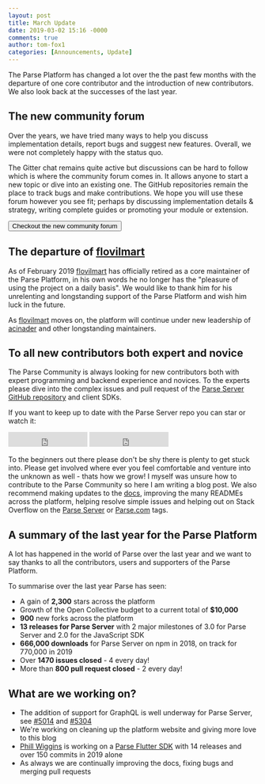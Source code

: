 ```yaml
---
layout: post
title: March Update
date: 2019-03-02 15:16 -0000
comments: true
author: tom-fox1
categories: [Announcements, Update]
---
```


The Parse Platform has changed a lot over the the past few months with the departure of one core contributor and the introduction of new contributors. We also look back at the successes of the last year.

<!-- more -->

## The new community forum

Over the years, we have tried many ways to help you discuss implementation details, report bugs and suggest new features. Overall, we were not completely happy with the status quo.

The Gitter chat remains quite active but discussions can be hard to follow which is where the community forum comes in. It allows anyone to start a new topic or dive into an existing one. The GitHub repositories remain the place to track bugs and make contributions. We hope you will use these forum however you see fit; perhaps by discussing implementation details & strategy, writing complete guides or promoting your module or extension.

<a href="https://community.parseplatform.org" target="_blank"><button class="btn btn--outline">Checkout the new community forum</button></a>

## The departure of [flovilmart](https://twitter.com/flovilmart)

As of February 2019 [flovilmart](https://twitter.com/flovilmart) has officially retired as a core maintainer of the Parse Platform, in his own words he no longer has the "pleasure of using the project on a daily basis". We would like to thank him for his unrelenting and longstanding support of the Parse Platform and wish him luck in the future.

As [flovilmart](https://twitter.com/flovilmart) moves on, the platform will continue under new leadership of [acinader](https://twitter.com/acinader) and other longstanding maintainers.

## To all new contributors both expert and novice

The Parse Community is always looking for new contributors both with expert programming and backend experience and novices. To the experts please dive into the complex issues and pull request of the [Parse Server GitHub repository](https://github.com/parse-community/parse-server) and client SDKs.

If you want to keep up to date with the Parse Server repo you can star or watch it:

<iframe src="https://ghbtns.com/github-btn.html?user=parse-community&repo=parse-server&type=star&count=true&size=large" frameborder="0" scrolling="0" width="160px" height="30px"></iframe>

<iframe src="https://ghbtns.com/github-btn.html?user=parse-community&repo=parse-server&type=watch&count=true&size=large&v=2" frameborder="0" scrolling="0" width="160px" height="30px"></iframe>

To the beginners out there please don't be shy there is plenty to get stuck into. Please get involved where ever you feel comfortable and venture into the unknown as well - thats how we grow! I myself was unsure how to contribute to the Parse Community so here I am writing a blog post. We also recommend making updates to the [docs](https://github.com/parse-community/docs), improving the many READMEs across the platform, helping resolve simple issues and helping out on Stack Overflow on the [Parse Server](https://stackoverflow.com/questions/tagged/parse-server) or [Parse.com](https://stackoverflow.com/questions/tagged/parse.com) tags.

## A summary of the last year for the Parse Platform

A lot has happened in the world of Parse over the last year and we want to say thanks to all the contributors, users and supporters of the Parse Platform.

To summarise over the last year Parse has seen:
- A gain of __2,300__ stars across the platform
- Growth of the Open Collective budget to a current total of __$10,000__
- __900__ new forks across the platform
- __13 releases for Parse Server__ with 2 major milestones of 3.0 for Parse Server and 2.0 for the JavaScript SDK
- __666,000 downloads__ for Parse Server on npm in 2018, on track for 770,000 in 2019
- Over __1470 issues closed__ - 4 every day!
- More than __800 pull request closed__ - 2 every day!

## What are we working on?

- The addition of support for GraphQL is well underway for Parse Server, see [#5014](https://github.com/parse-community/parse-server/pull/5014) and [#5304](https://github.com/parse-community/parse-server/pull/5304)
- We're working on cleaning up the platform website and giving more love to this blog
- [Phill Wiggins](https://github.com/phillwiggins) is working on a [Parse Flutter SDK](https://github.com/phillwiggins/flutter_parse_sdk) with 14 releases and over 150 commits in 2019 alone
- As always we are continually improving the docs, fixing bugs and merging pull requests
